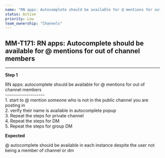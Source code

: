 ```yaml
---
name: "RN apps: Autocomplete should be available for @ mentions for out of channel members"
status: Active
priority: Low
team_ownership: "Channels"
---
```


## MM-T171: RN apps: Autocomplete should be available for @ mentions for out of channel members

---

**Step 1**

RN apps: autocomplete should be available for @ mentions for out of channel members\
\--------------------\
1\. start to @ mention someone who is not in the public channel you are posting in\
2\. verify their name is available in autocomplete popup\
3\. Repeat the steps for private channel\
4\. Repeat the steps for DM\
5\. Repeat the steps for group DM

**Expected**

@ autocomplete should be available in each instance despite the user not being a member of channel or dm
